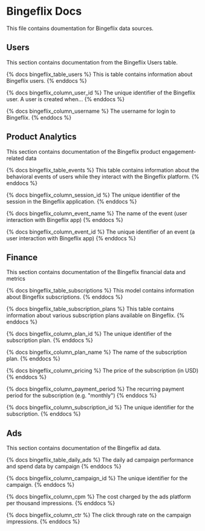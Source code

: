# Bingeflix Docs
This file contains doumentation for Bingeflix data sources.

## Users
This section contains documentation from the Bingeflix Users table.

{% docs bingeflix_table_users %}
This is table contains information about Bingeflix users.
{% enddocs %}

{% docs bingeflix_column_user_id %}
The unique identifier of the Bingeflix user. A user is created when...
{% enddocs %}

{% docs bingeflix_column_username %}
The username for login to Bingeflix.
{% enddocs %}

## Product Analytics
This section contains documentation of the Bingeflix product engagement-related data

{% docs bingeflix_table_events %}
This table contains information about the behavioral events of users while they interact with the Bingeflix platform.
{% enddocs %}

{% docs bingeflix_column_session_id %}
The unique identifier of the session in the Bingeflix application.
{% enddocs %}

{% docs bingeflix_column_event_name %}
The name of the event (user interaction with Bingeflix app)
{% enddocs %}

{% docs bingeflix_column_event_id %}
The unique identifier of an event (a user interaction with Bingeflix app)
{% enddocs %}

## Finance
This section contains documentation of the Bingeflix financial data and metrics

{% docs bingeflix_table_subscriptions %}
This model contains information about Bingeflix subscriptions.
{% enddocs %}

{% docs bingeflix_table_subscription_plans %}
This table contains information about various subscription plans available on Bingeflix.
{% enddocs %}

{% docs bingeflix_column_plan_id %}
The unique identifier of the subscription plan.
{% enddocs %}

{% docs bingeflix_column_plan_name %}
The name of the subscription plan.
{% enddocs %}

{% docs bingeflix_column_pricing %}
The price of the subscription (in USD)
{% enddocs %}

{% docs bingeflix_column_payment_period %}
The recurring payment period for the subscription (e.g. "monthly")
{% enddocs %}

{% docs bingeflix_column_subscription_id %}
The unique identifier for the subscription.
{% enddocs %}

## Ads
This section contains documentation of the Bingeflix ad data.

{% docs bingeflix_table_daily_ads %}
The daily ad campaign performance and spend data by campaign
{% enddocs %}

{% docs bingeflix_column_campaign_id %}
The unique identifier for the campaign.
{% enddocs %}

{% docs bingeflix_column_cpm %}
The cost charged by the ads platform per thousand impressions.
{% enddocs %}

{% docs bingeflix_column_ctr %}
The click through rate on the campaign impressions.
{% enddocs %}
